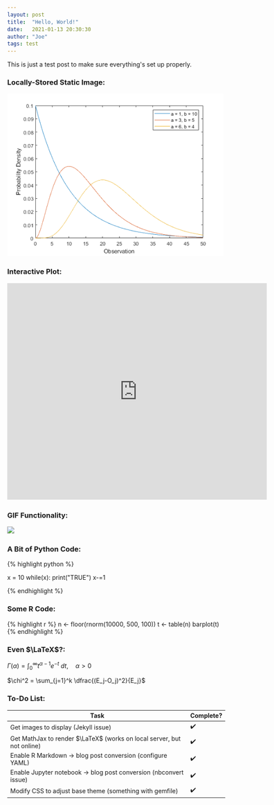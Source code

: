 ```yaml
---
layout: post
title:  "Hello, World!"
date:   2021-01-13 20:30:30
author: "Joe"
tags: test
---
```


This is just a test post to make sure everything's set up properly.

### Locally-Stored Static Image:

<img src = "/images/gamma-trans2.png" width = "500">

### Interactive Plot:

<iframe src="https://joeknittel.github.io/plotly_test.html" height="500" width="600" title="plotly demo" frameborder = "0"></iframe>

### GIF Functionality:

![](https://media.giphy.com/media/l0MYQRbcEk1gyxhyE/source.gif)

### A Bit of Python Code:

{% highlight python %}

x = 10
while(x):
    print("TRUE")
    x-=1

{% endhighlight %}

### Some R Code:

{% highlight r %}
n <- floor(rnorm(10000, 500, 100))
t <- table(n)
barplot(t)
{% endhighlight %}

### Even $\LaTeX$?:

$\Gamma(\alpha) = \int_0^\infty t^{\alpha-1}e^{-t} \ dt, \quad \alpha > 0$

$\chi^2 = \sum_{j=1}^k \dfrac{(E_j-O_j)^2}{E_j}$

### To-Do List:

| Task                                                                   | Complete? |
| ---------------------------------------------------------------------- | --------- |
| Get images to display (Jekyll issue)                                   | ✔️        |
| Get MathJax to render $\LaTeX$ (works on local server, but not online) | ✔️        |
| Enable R Markdown -> blog post conversion (configure YAML)             | ✔️        |
| Enable Jupyter notebook -> blog post conversion (nbconvert issue)      | ✔️        |
| Modify CSS to adjust base theme (something with gemfile)               | ✔️        |
